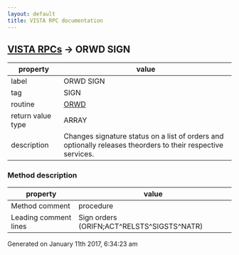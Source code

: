 ```yaml
---
layout: default
title: VISTA RPC documentation
---
```




## [VISTA RPCs](TableOfContent.md) &#8594; ORWD SIGN 

 property | value 
--- | --- 
 label | ORWD SIGN
 tag | SIGN
 routine | [ORWD](http://code.osehra.org/dox/Routine_ORWD_source.html)
 return value type | ARRAY
 description | Changes signature status on a list of orders and optionally releases theorders to their respective services.


### Method description

 property | value 
--- | --- 
 Method comment | procedure
 Leading comment lines | Sign orders (ORIFN;ACT^RELSTS^SIGSTS^NATR)




Generated on January 11th 2017, 6:34:23 am